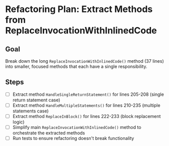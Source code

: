 # Refactoring Plan: Extract Methods from ReplaceInvocationWithInlinedCode

## Goal
Break down the long `ReplaceInvocationWithInlinedCode()` method (37 lines) into smaller, focused methods that each have a single responsibility.

## Steps

- [ ] Extract method `HandleSingleReturnStatement()` for lines 205-208 (single return statement case)
- [ ] Extract method `HandleMultipleStatements()` for lines 210-235 (multiple statements case)  
- [ ] Extract method `ReplaceInBlock()` for lines 222-233 (block replacement logic)
- [ ] Simplify main `ReplaceInvocationWithInlinedCode()` method to orchestrate the extracted methods
- [ ] Run tests to ensure refactoring doesn't break functionality
